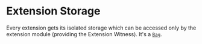 # Extension Storage

Every extension gets its isolated storage which can be accessed only by the extension module (providing the Extension Witness). It's a [`Bag`](https://github.com/MystenLabs/sui/blob/main/crates/sui-framework/packages/sui-framework/sources/bag.move). 

